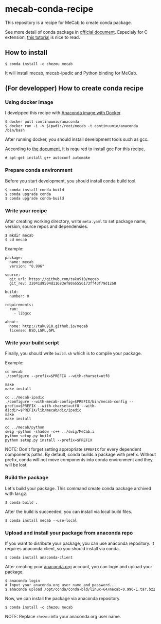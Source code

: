 # mecab-conda-recipe

This repository is a recipe for MeCab to create conda package.

See more detail of conda package in [official document](https://conda.io/docs/building/recipe.html). Especialy for C extension, [this tutorial](https://conda.io/docs/build_tutorials/postgis.html) is nice to read.

## How to install

```
$ conda install -c chezou mecab
```

It will install mecab, mecab-ipadic and Python binding for MeCab.

## (For developper) How to create conda recipe

### Using docker image

I develpped this recipe with [Anaconda image with Docker](https://www.continuum.io/blog/developer-blog/anaconda-and-docker-better-together-reproducible-data-science).

```
$ docker pull continuumio/anaconda
$ docker run -i -v $(pwd):/root/mecab -t continuumio/anaconda /bin/bash
```

After running docker, you should install development tools such as gcc.

According to [the document](https://conda.io/docs/build_tutorials/postgis.html#build-script), it is required to install gcc For this recipe, 

```
# apt-get install g++ autoconf automake
```

### Prepare conda environment

Before you start development, you should install conda build tool.

```
$ conda install conda-build
$ conda upgrade conda
$ conda upgrade conda-build
```

### Write your recipe

After creating working directory, write `meta.yaml` to set package name, version, source repos and dependensies.


```
$ mkdir mecab
$ cd mecab
```

Example:

```
package:
  name: mecab
  version: "0.996"

source:
  git_url: https://github.com/taku910/mecab
  git_rev: 32041d9504d11683ef80a6556173ff43f79d1268

build:
  number: 0

requirements:
  run:
    - libgcc

about:
  home: http://taku910.github.io/mecab
  license: BSD,LGPL,GPL
```

### Write your build script

Finally, you should write `build.sh` which is to compile your package.

Example:

```
cd mecab
./configure --prefix=$PREFIX --with-charset=utf8

make
make install

cd ../mecab-ipadic
./configure --with-mecab-config=$PREFIX/bin/mecab-config --prefix=$PREFIX --with-charset=utf8 --with-dicdir=$PREFIX/lib/mecab/dic/ipadic
make
make install

cd ../mecab/python
swig -python -shadow -c++ ../swig/MeCab.i
python setup.py build
python setup.py install --prefix=$PREFIX
```

NOTE: Don't forget setting appropriate `$PREFIX` for every dependent components paths. By default, conda builds a package with prefix. Without prefix, conda will not move components into conda environment and they will be lost.

### Build the package

Let's build your package. This command create conda package archived with tar.gz.

```
$ conda build .
```

After the build is succeeded, you can install via local build files.

```
$ conda install mecab --use-local
```

### Upload and install your package from anaconda repo

If you want to disribute your package, you can use anaconda repository. It requires anaconda client, so you should install via conda.

```
$ conda install anaconda-client
```

After creating your [anaconda.org](http://anaconda.org/) account, you can login and upload your package.

```
$ anaconda login
# Input your anaconda.org user name and password...
$ anaconda upload /opt/conda/conda-bld/linux-64/mecab-0.996-1.tar.bz2
```

Now, we can install the package via anaconda repository.

```
$ conda install -c chezou mecab
```

NOTE: Replace `chezou` into your anaconda.org user name.
